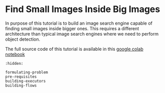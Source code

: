 # Find Small Images Inside Big Images
In purpose of this tutorial is to build an image search engine capable of finding small images inside bigger ones.
This requires a different architecture than typical image search engines where we need to perform object detection.

The full source code of this tutorial is available in this [google colab notebook](https://colab.research.google.com/drive/1gKNhJYl_qfy-ZKoEF7mMED6K1a4-CXHP?usp=sharing)
```{toctree}
:hidden:

formulating-problem
pre-requisites
building-executors
building-flows
```
